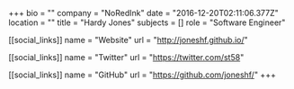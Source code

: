 +++
bio = ""
company = "NoRedInk"
date = "2016-12-20T02:11:06.377Z"
location = ""
title = "Hardy Jones"
subjects = []
role = "Software Engineer"

[[social_links]]
  name = "Website"
  url = "http://joneshf.github.io/"

[[social_links]]
  name = "Twitter"
  url = "https://twitter.com/st58"

[[social_links]]
  name = "GitHub"
  url = "https://github.com/joneshf/"
+++
